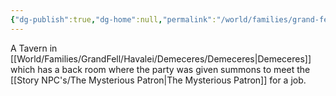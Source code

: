 ```yaml
---
{"dg-publish":true,"dg-home":null,"permalink":"/world/families/grand-fell/havalei/demeceres/shimp-s/","dgPassFrontmatter":true,"created":"2025-03-10T21:50:30.151-04:00","updated":"2025-03-16T19:09:28.178-04:00"}
---
```



A Tavern in [[World/Families/GrandFell/Havalei/Demeceres/Demeceres\|Demeceres]] which has a back room where the party was given summons to meet the [[Story NPC's/The Mysterious Patron\|The Mysterious Patron]] for a job.